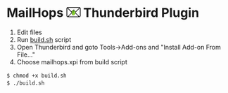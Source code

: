 # MailHops ![MailHops](chrome/content/images/mailhops32.png) Thunderbird Plugin

1. Edit files
2. Run [build.sh](build.sh) script
3. Open Thunderbird and goto Tools->Add-ons and "Install Add-on From File..."
4. Choose mailhops.xpi from build script

```bash
$ chmod +x build.sh
$ ./build.sh
```
